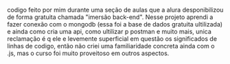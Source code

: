 codigo feito por mim durante uma seção de aulas que a alura desponibilizou de forma gratuita chamada "imersão back-end". Nesse projeto aprendi a fazer conexão com o mongodb (essa foi a base de dados gratuita ultilizada) e ainda como cria uma api, como ultilizar p postman e muito mais, unica reclamação é q ele e levemente superficial em questão os significados de linhas de codigo, então não criei uma familiaridade concreta ainda com o .js, mas o curso foi muito proveitoso em outros aspectos.
